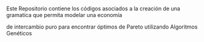 ### 
Este Repositorio contiene los códigos asociados a la creación de una gramatica que permita modelar una economía 

de intercambio puro para encontrar óptimos de Pareto utilizando Algoritmos Genéticos 